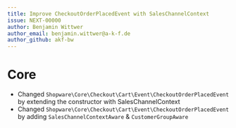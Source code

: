 ```yaml
---
title: Improve CheckoutOrderPlacedEvent with SalesChannelContext
issue: NEXT-00000
author: Benjamin Wittwer
author_email: benjamin.wittwer@a-k-f.de
author_github: akf-bw
---
```

# Core
* Changed `Shopware\Core\Checkout\Cart\Event\CheckoutOrderPlacedEvent` by extending the constructor with SalesChannelContext
* Changed `Shopware\Core\Checkout\Cart\Event\CheckoutOrderPlacedEvent` by adding `SalesChannelContextAware` & `CustomerGroupAware`
